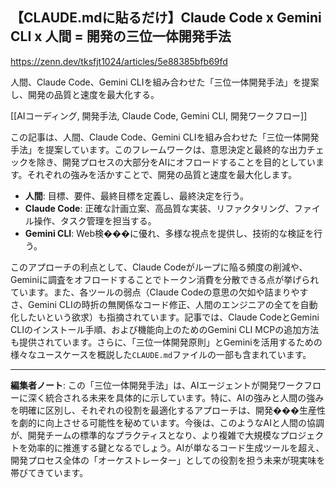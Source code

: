 ## 【CLAUDE.mdに貼るだけ】Claude Code x Gemini CLI x 人間 = 開発の三位一体開発手法

https://zenn.dev/tksfjt1024/articles/5e88385bfb69fd

人間、Claude Code、Gemini CLIを組み合わせた「三位一体開発手法」を提案し、開発の品質と速度を最大化する。

[[AIコーディング, 開発手法, Claude Code, Gemini CLI, 開発ワークフロー]]

この記事は、人間、Claude Code、Gemini CLIを組み合わせた「三位一体開発手法」を提案しています。このフレームワークは、意思決定と最終的な出力チェックを除き、開発プロセスの大部分をAIにオフロードすることを目的としています。それぞれの強みを活かすことで、開発の品質と速度を最大化します。

*   **人間**: 目標、要件、最終目標を定義し、最終決定を行う。
*   **Claude Code**: 正確な計画立案、高品質な実装、リファクタリング、ファイル操作、タスク管理を担当する。
*   **Gemini CLI**: Web検���に優れ、多様な視点を提供し、技術的な検証を行う。

このアプローチの利点として、Claude Codeがループに陥る頻度の削減や、Geminiに調査をオフロードすることでトークン消費を分散できる点が挙げられています。また、各ツールの弱点（Claude Codeの意思の欠如や詰まりやすさ、Gemini CLIの時折の無関係なコード修正、人間のエンジニアの全てを自動化したいという欲求）も指摘されています。記事では、Claude CodeとGemini CLIのインストール手順、および機能向上のためのGemini CLI MCPの追加方法も提供されています。さらに、「三位一体開発原則」とGeminiを活用するための様々なユースケースを概説した`CLAUDE.md`ファイルの一部も含まれています。

---

**編集者ノート**: この「三位一体開発手法」は、AIエージェントが開発ワークフローに深く統合される未来を具体的に示しています。特に、AIの強みと人間の強みを明確に区別し、それぞれの役割を最適化するアプローチは、開発���生産性を劇的に向上させる可能性を秘めています。今後は、このようなAIと人間の協調が、開発チームの標準的なプラクティスとなり、より複雑で大規模なプロジェクトを効率的に推進する鍵となるでしょう。AIが単なるコード生成ツールを超え、開発プロセス全体の「オーケストレーター」としての役割を担う未来が現実味を帯びてきています。